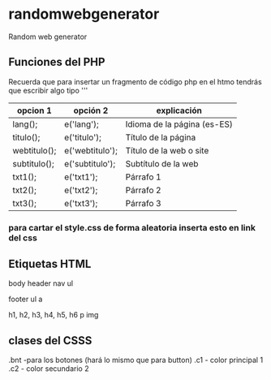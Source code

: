# randomwebgenerator
Random web generator


## Funciones del PHP
Recuerda que para insertar un fragmento de código php en el htmo tendrás que escribir algo tipo 
''' <? e('lang ')?>

| opcion 1      | opción 2          |   explicación                 |
|---------------|-------------------|-------------------------------|
|lang();        |  e('lang');       |   Idioma de la página (es-ES) |
|titulo();      |  e('titulo');     |   Título de la página         |
|webtitulo();   |  e('webtitulo');  |   Título de la web o site     |
|subtitulo();   |  e('subtitulo');  |   Subtítulo de la web         |
|txt1();        |  e('txt1');       |   Párrafo 1                   |
|txt2();        |  e('txt2');       |   Párrafo 2                   |
|txt3();        |  e('txt3');       |   Párrafo 3                   |


### para cartar el style.css de forma aleatoria inserta esto en link del css

<? insertar('style');?>


## Etiquetas HTML
body
header
nav ul

footer ul
a

h1, h2, h3, h4, h5, h6
p
img


## clases del CSSS
.bnt -para los botones (hará lo mismo que para button)
.c1 - color principal 1
.c2 - color secundario 2
